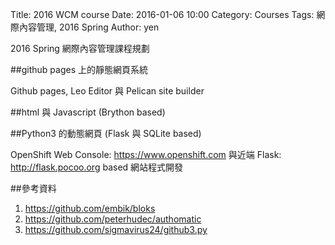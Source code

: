 Title: 2016 WCM course
Date: 2016-01-06 10:00
Category: Courses
Tags: 網際內容管理, 2016 Spring
Author: yen

2016 Spring 網際內容管理課程規劃

##github pages 上的靜態網頁系統

Github pages, Leo Editor 與 Pelican site builder

##html 與 Javascript (Brython based)

##Python3 的動態網頁 (Flask 與 SQLite based)

OpenShift Web Console: <https://www.openshift.com> 與近端 Flask: <http://flask.pocoo.org> based 網站程式開發

<!-- PELICAN_END_SUMMARY -->

##參考資料

1. <https://github.com/embik/bloks>
1. <https://github.com/peterhudec/authomatic>
2. <https://github.com/sigmavirus24/github3.py>


